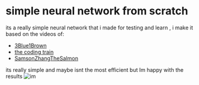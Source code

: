 # simple neural network from scratch

its a really simple neural network that i made for testing and learn ,
i make it based on the videos of:
- [3Blue1Brown](https://www.youtube.com/c/3blue1brown)
- [the coding train](https://www.youtube.com/c/TheCodingTrain/)
- [SamsonZhangTheSalmon](https://www.youtube.com/c/SamsonZhangTheSalmon/)

its really simple and maybe isnt the most efficient but Im happy with the results
![im](https://media.discordapp.net/attachments/907631182240436305/963270529400324136/unknown.png)
